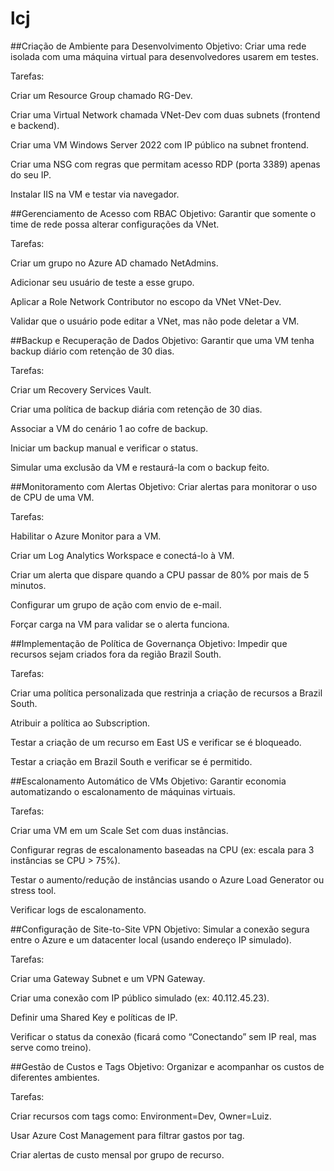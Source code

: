 # lcj

##Criação de Ambiente para Desenvolvimento
Objetivo: Criar uma rede isolada com uma máquina virtual para desenvolvedores usarem em testes.

Tarefas:

Criar um Resource Group chamado RG-Dev.

Criar uma Virtual Network chamada VNet-Dev com duas subnets (frontend e backend).

Criar uma VM Windows Server 2022 com IP público na subnet frontend.

Criar uma NSG com regras que permitam acesso RDP (porta 3389) apenas do seu IP.

Instalar IIS na VM e testar via navegador.

##Gerenciamento de Acesso com RBAC
Objetivo: Garantir que somente o time de rede possa alterar configurações da VNet.

Tarefas:

Criar um grupo no Azure AD chamado NetAdmins.

Adicionar seu usuário de teste a esse grupo.

Aplicar a Role Network Contributor no escopo da VNet VNet-Dev.

Validar que o usuário pode editar a VNet, mas não pode deletar a VM.

##Backup e Recuperação de Dados
Objetivo: Garantir que uma VM tenha backup diário com retenção de 30 dias.

Tarefas:

Criar um Recovery Services Vault.

Criar uma política de backup diária com retenção de 30 dias.

Associar a VM do cenário 1 ao cofre de backup.

Iniciar um backup manual e verificar o status.

Simular uma exclusão da VM e restaurá-la com o backup feito.

##Monitoramento com Alertas
Objetivo: Criar alertas para monitorar o uso de CPU de uma VM.

Tarefas:

Habilitar o Azure Monitor para a VM.

Criar um Log Analytics Workspace e conectá-lo à VM.

Criar um alerta que dispare quando a CPU passar de 80% por mais de 5 minutos.

Configurar um grupo de ação com envio de e-mail.

Forçar carga na VM para validar se o alerta funciona.

##Implementação de Política de Governança
Objetivo: Impedir que recursos sejam criados fora da região Brazil South.

Tarefas:

Criar uma política personalizada que restrinja a criação de recursos a Brazil South.

Atribuir a política ao Subscription.

Testar a criação de um recurso em East US e verificar se é bloqueado.

Testar a criação em Brazil South e verificar se é permitido.

##Escalonamento Automático de VMs
Objetivo: Garantir economia automatizando o escalonamento de máquinas virtuais.

Tarefas:

Criar uma VM em um Scale Set com duas instâncias.

Configurar regras de escalonamento baseadas na CPU (ex: escala para 3 instâncias se CPU > 75%).

Testar o aumento/redução de instâncias usando o Azure Load Generator ou stress tool.

Verificar logs de escalonamento.

##Configuração de Site-to-Site VPN
Objetivo: Simular a conexão segura entre o Azure e um datacenter local (usando endereço IP simulado).

Tarefas:

Criar uma Gateway Subnet e um VPN Gateway.

Criar uma conexão com IP público simulado (ex: 40.112.45.23).

Definir uma Shared Key e políticas de IP.

Verificar o status da conexão (ficará como “Conectando” sem IP real, mas serve como treino).

##Gestão de Custos e Tags
Objetivo: Organizar e acompanhar os custos de diferentes ambientes.

Tarefas:

Criar recursos com tags como: Environment=Dev, Owner=Luiz.

Usar Azure Cost Management para filtrar gastos por tag.

Criar alertas de custo mensal por grupo de recurso.
